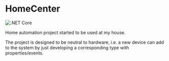 # HomeCenter

![.NET Core](https://github.com/iberisoft/HomeCenter/workflows/.NET%20Core/badge.svg)

Home automation project started to be used at my house.

The project is designed to be neutral to hardware, i.e. a new device can add to the system by just developing a corresponding type
with properties/events.
